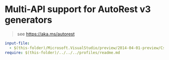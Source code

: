 # Multi-API support for AutoRest v3 generators

> see https://aka.ms/autorest

``` yaml
input-file:
  - $(this-folder)/Microsoft.VisualStudio/preview/2014-04-01-preview/Csm.json
require: $(this-folder)/../../../profiles/readme.md
```
